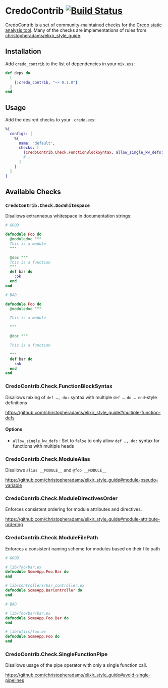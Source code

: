 # CredoContrib [![Build Status][travis-badge]][travis]

CredoContrib is a set of community-maintained checks for the [Credo static
analysis tool][credo]. Many of the checks are implementations of rules from
[christopheradams/elixir_style_guide][styleguide].

[credo]: https://github.com/rrrene/credo
[styleguide]: https://github.com/christopheradams/elixir_style_guide
[travis-badge]: https://travis-ci.org/xtian/credo_contrib.svg?branch=master
[travis]: https://travis-ci.org/xtian/credo_contrib

## Installation

Add `credo_contrib` to the list of dependencies in your `mix.exs`:

```elixir
def deps do
  [
    {:credo_contrib, "~> 0.1.0"}
  ]
end
```

## Usage

Add the desired checks to your `.credo.exs`:

```elixir
%{
  configs: [
    %{
      name: "default",
      checks: [
        {CredoContrib.Check.FunctionBlockSyntax, allow_single_kw_defs: false},
        # …
      ]
    }
  ]
}
```

## Available Checks

### `CredoContrib.Check.DocWhitespace`

Disallows extranneous whitespace in documentation strings:

```elixir
# GOOD

defmodule Foo do
  @moduledoc """
  This is a module
  """

  @doc """
  This is a function
  """
  def bar do
    :ok
  end
end

# BAD

defmodule Foo do
  @moduledoc """

  This is a module

  """

  @doc """

  This is a function

  """
  def bar do
    :ok
  end
end
```

### CredoContrib.Check.FunctionBlockSyntax

Disallows mixing of `def …, do:` syntax with multiple `def … do … end`-style
definitions

https://github.com/christopheradams/elixir_style_guide#multiple-function-defs

#### Options

* `allow_single_kw_defs` : Set to `false` to only allow `def …, do:` syntax for
  functions with multiple heads

### CredoContrib.Check.ModuleAlias

Disallows `alias __MODULE__` and `@foo __MODULE__`

https://github.com/christopheradams/elixir_style_guide#module-pseudo-variable

### CredoContrib.Check.ModuleDirectivesOrder

Enforces consistent ordering for module attributes and directives.

https://github.com/christopheradams/elixir_style_guide#module-attribute-ordering

### CredoContrib.Check.ModuleFilePath

Enforces a consistent naming scheme for modules based on their file path

```elixir
# GOOD

# lib/foo/bar.ex
defmodule SomeApp.Foo.Bar do
end

# lib/controllers/bar_controller.ex
defmodule SomeApp.BarController do
end

# BAD

# lib/foo/bar/bar.ex
defmodule SomeApp.Foo.Bar do
end

# lib/utils/foo.ex
defmodule SomeApp.Foo do
end

```

### CredoContrib.Check.SingleFunctionPipe

Disallows usage of the pipe operator with only a single function call.

https://github.com/christopheradams/elixir_style_guide#avoid-single-pipelines
